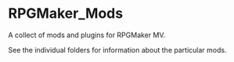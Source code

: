 # RPGMaker_Mods
A collect of mods and plugins for RPGMaker MV.

See the individual folders for information about the particular mods.
